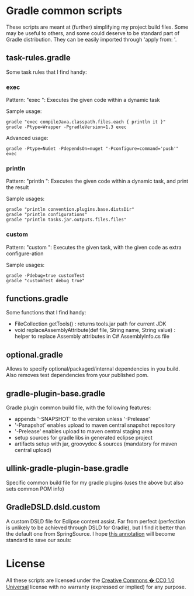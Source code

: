 # Gradle common scripts

These scripts are meant at (further) simplifying my project build files.
Some may be useful to others, and some could deserve to be standard part of Gradle distribution.
They can be easily imported through 'apply from: <URL or local copy>'.

## task-rules.gradle

Some task rules that I find handy:

### exec

Pattern: "exec <some groovy code>": Executes the given code within a dynamic task

Sample usage:

    gradle "exec compileJava.classpath.files.each { println it }"
    gradle -Ptype=Wrapper -PgradleVersion=1.3 exec
    
Advanced usage:

    gradle -Ptype=NuGet -PdependsOn=nuget "-Pconfigure=command='push'" exec

### println

Pattern: "println <some groovy code>": Executes the given code within a dynamic task, and print the result

Sample usages:

    gradle "println convention.plugins.base.distsDir"
    gradle "println configurations"
    gradle "println tasks.jar.outputs.files.files"
    
### custom

Pattern: "custom<Task> <some groovy code>": Executes the given task, with the given code as extra configure-ation

Sample usages:

    gradle -Pdebug=true customTest
    gradle "customTest debug true"
    
## functions.gradle

Some functions that I find handy:

 - FileCollection getTools() : returns tools.jar path for current JDK
 - void replaceAssemblyAttribute(def file, String name, String value) : helper to replace Assembly attributes in C# AssemblyInfo.cs file
    
## optional.gradle

Allows to specify optional/packaged/internal dependencies in you build.
Also removes test dependencies from your published pom.

## gradle-plugin-base.gradle

Gradle plugin common build file, with the following features:
 - appends '-SNAPSHOT' to the version unless '-Prelease'
 - '-Psnapshot' enables upload to maven central snapshot repository
 - '-Prelease' enables upload to maven central staging area
 - setup sources for gradle libs in generated eclipse project
 - artifacts setup with jar, groovydoc & sources (mandatory for maven central upload)
    
## ullink-gradle-plugin-base.gradle

Specific common build file for my gradle plugins (uses the above but also sets common POM info)

## GradleDSLD.dsld.custom

A custom DSLD file for Eclipse content assist.
Far from perfect (perfection is unlikely to be achieved through DSLD for Gradle), but I find it better than the default one from SpringSource.
I hope [this annotation](http://groovy.329449.n5.nabble.com/Detailed-proposal-for-DelegatesTo-annotation-td5710777.html) will become standard to save our souls:

    
# License

All these scripts are licensed under the [Creative Commons � CC0 1.0 Universal](http://creativecommons.org/publicdomain/zero/1.0/) license with no warranty (expressed or implied) for any purpose.
